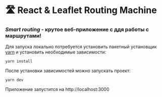 # 🛣️ React & Leaflet Routing Machine

### <i>Smart routing</i> - крутое веб-приложение с ддя работы с маршрутами!

Для запуска локально потребуется установить пакетный установщик <a href='https://classic.yarnpkg.com/lang/en/docs/install/#windows-stable:~:text=and%20cross%2Dplatform%3A-,Install%20via%20npm,-It%20is%20recommended'>yarn</a> и установить необходимые зависимости:

<code>yarn install</code>

После установки зависимостей можно запускать проект:

<code>yarn dev</code>

Приложение запустится на http://localhost:3000
